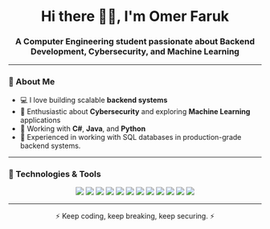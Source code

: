 <h1 align="center">Hi there 👋🏻, I'm Omer Faruk</h1>
<h3 align="center">A Computer Engineering student passionate about Backend Development, Cybersecurity, and Machine Learning</h3>

---

### 🧠 About Me

- 💻 I love building scalable **backend systems**
- 🔐 Enthusiastic about **Cybersecurity** and exploring **Machine Learning** applications
- 🧰 Working with **C#**, **Java**, and **Python**
- 💾 Experienced in working with SQL databases in production-grade backend systems.

---

### 🚀 Technologies & Tools

<p align="center">
  <!-- Programming Languages -->
  <img src="https://img.shields.io/badge/C%23-239120?style=for-the-badge&logo=c-sharp&logoColor=white" />
  <img src="https://img.shields.io/badge/Java-007396?style=for-the-badge&logo=java&logoColor=white" />
  <img src="https://img.shields.io/badge/Python-3776AB?style=for-the-badge&logo=python&logoColor=white" />
  <img src="https://img.shields.io/badge/SQL-003B57?style=for-the-badge&logo=sqlite&logoColor=white" />

  <!-- Frameworks & Tools -->
  <img src="https://img.shields.io/badge/.NET-512BD4?style=for-the-badge&logo=dotnet&logoColor=white" />
  <img src="https://img.shields.io/badge/Visual%20Studio-5C2D91?style=for-the-badge&logo=visualstudio&logoColor=white" />

  <!-- AI / Machine Learning -->
  <img src="https://img.shields.io/badge/AI-FF6F00?style=for-the-badge&logo=openai&logoColor=white" />
  <img src="https://img.shields.io/badge/Machine%20Learning-102230?style=for-the-badge&logo=scikitlearn&logoColor=white" />

  <!-- API Development -->
  <img src="https://img.shields.io/badge/API%20Development-005571?style=for-the-badge&logo=fastapi&logoColor=white" />
  <img src="https://img.shields.io/badge/REST%20API-02569B?style=for-the-badge&logo=postman&logoColor=white" />

  <!-- Cybersecurity / Pentest -->
  <img src="https://img.shields.io/badge/Cybersecurity-181717?style=for-the-badge&logo=protonvpn&logoColor=white" />
  <img src="https://img.shields.io/badge/Penetration%20Testing-FF0000?style=for-the-badge&logo=kalilinux&logoColor=white" />
</p>

---

<p align="center">⚡ Keep coding, keep breaking, keep securing. ⚡</p>
